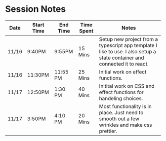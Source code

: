 # Session Notes

| Date | Start Time | End Time | Time Spent | Notes |
| -- | --- | --- | --- | --- |
| 11/16 | 9:40PM | 9:55PM | 15 Mins | Setup new project from a typescript app template I like to use. I also setup a state container and connected it to react.|
| 11/16 | 11:30PM | 11:55 PM | 25 Mins | Initial work on effect functions.|
| 11/17 | 12:50PM | 1:30 PM | 40 Mins | Initital work on CSS and effect functions for handeling choices.|
| 11/17 | 3:50PM | 4:10 PM | 20 Mins | Most functionality is in place.  Just need to smooth out a few wrinkles and make css prettier.|
